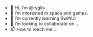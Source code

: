 - 👋 Hi, I’m @ryglis
- 👀 I’m interested in space and games.
- 🌱 I’m currently learning SwiftUI
- 💞️ I’m looking to collaborate on ...
- 📫 How to reach me ...

<!---
ryglis/ryglis is a ✨ special ✨ repository because its `README.md` (this file) appears on your GitHub profile.
You can click the Preview link to take a look at your changes.
--->
